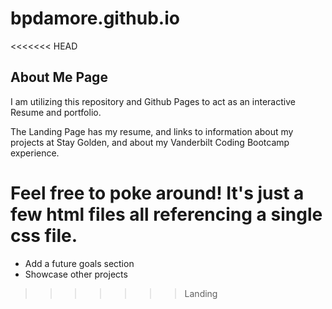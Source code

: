 # bpdamore.github.io

<<<<<<< HEAD
## About Me Page

I am utilizing this repository and Github Pages to act as an interactive Resume and portfolio. 

The Landing Page has my resume, and links to information about my projects at Stay Golden, and about my Vanderbilt Coding Bootcamp experience.

Feel free to poke around! It's just a few html files all referencing a single css file. 
=======
* Add a future goals section
* Showcase other projects
>>>>>>> Landing
